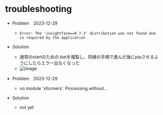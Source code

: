 <link rel="stylesheet" type="text/css" href="/assets/css/styles.css" />

# troubleshooting

* Problem　2023-12-29
  * `Error: The 'insightface==0.7.3' distribution was not found and is required by the application`
* Solution
  * 通常のstartのための.batを複製し、同様の手順で進んだ後にpipさせるようにしたらエラー出なくなった
  * ![image](https://github.com/jamad/jamad.github.io/assets/949913/f3439a84-243e-4121-bfa2-a24ced383c24)



* Problem　2023-12-29
  * no module 'xformers'. Processing without...
* Solution
  * not yet
